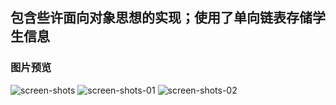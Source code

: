 ## 包含些许面向对象思想的实现；使用了单向链表存储学生信息
### 图片预览
![screen-shots](https://github.com/user-attachments/assets/e71e8a7b-1bb0-4879-9b34-4754fa10a65a)
![screen-shots-01](https://github.com/user-attachments/assets/213fc392-2b7a-4b36-89af-8272151164a0)
![screen-shots-02](https://github.com/user-attachments/assets/bccaade6-afa6-4dc1-9bde-e8dc57971155)
